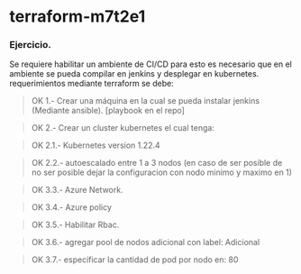 # terraform-m7t2e1
### Ejercicio.
Se requiere habilitar un ambiente de CI/CD para esto es necesario que en el ambiente se pueda
compilar en jenkins y desplegar en kubernetes. requerimientos mediante terraform se debe:

> OK 1.- Crear una máquina en la cual se pueda instalar jenkins (Mediante ansible). [playbook en el repo]

> OK 2.- Crear un cluster kubernetes el cual tenga:

> OK 2.1.- Kubernetes version 1.22.4

> OK 2.2.- autoescalado entre 1 a 3 nodos (en caso de ser posible de no ser posible dejar la configuracion con nodo minimo y maximo en 1)

> OK 3.3.- Azure Network.

> OK 3.4.- Azure policy

> OK 3.5.- Habilitar Rbac.

> OK 3.6.- agregar pool de nodos adicional con label: Adicional

> OK 3.7.- especificar la cantidad de pod por nodo en: 80